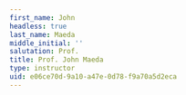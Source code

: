 ```yaml
---
first_name: John
headless: true
last_name: Maeda
middle_initial: ''
salutation: Prof.
title: Prof. John Maeda
type: instructor
uid: e06ce70d-9a10-a47e-0d78-f9a70a5d2eca
---
```

